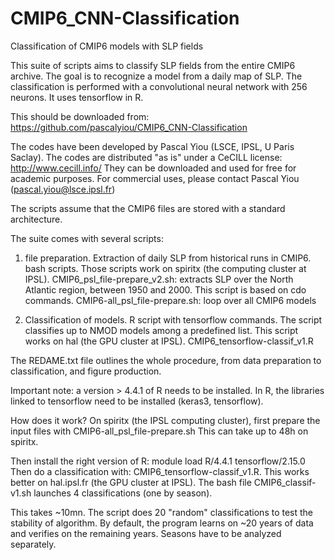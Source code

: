 # CMIP6_CNN-Classification
Classification of CMIP6 models with SLP fields

This suite of scripts aims to classify SLP fields from the entire CMIP6 archive. The goal is to recognize a model from a daily map of SLP. The classification is performed with a convolutional neural network with 256 neurons. It uses tensorflow in R.

This should be downloaded from: https://github.com/pascalyiou/CMIP6_CNN-Classification

The codes have been developed by Pascal Yiou (LSCE, IPSL, U Paris Saclay). The codes are distributed "as is" under a CeCILL license:
http://www.cecill.info/
They can be downloaded and used for free for academic purposes.
For commercial uses, please contact Pascal Yiou (pascal.yiou@lsce.ipsl.fr)

The scripts assume that the CMIP6 files are stored with a standard architecture.

The suite comes with several scripts:

1. file preparation. Extraction of daily SLP from historical runs in CMIP6. bash scripts. Those scripts work on spiritx (the computing cluster at IPSL).
CMIP6_psl_file-prepare_v2.sh: extracts SLP over the North Atlantic region, between 1950 and 2000. This script is based on cdo commands.
CMIP6-all_psl_file-prepare.sh: loop over all CMIP6 models

2. Classification of models. R script with tensorflow commands. The script classifies up to NMOD models among a predefined list. This script works on hal (the GPU cluster at IPSL).
CMIP6_tensorflow-classif_v1.R

The REDAME.txt file outlines the whole procedure, from data preparation to classification, and figure production.

Important note: a version > 4.4.1 of R needs to be installed. In R, the libraries linked to tensorflow need to be installed (keras3, tensorflow).

How does it work? On spiritx (the IPSL computing cluster), first prepare the input files with
CMIP6-all_psl_file-prepare.sh
This can take up to 48h on spiritx.

Then install the right version of R: module load R/4.4.1 tensorflow/2.15.0
Then do a classification with: CMIP6_tensorflow-classif_v1.R. This works better on hal.ipsl.fr (the GPU cluster at IPSL). The bash file CMIP6_classif-v1.sh launches 4 classifications (one by season).

This takes ~10mn. The script does 20 "random" classifications to test the stability of algorithm. By default, the program learns on ~20 years of data and verifies on the remaining years. Seasons have to be analyzed separately.
